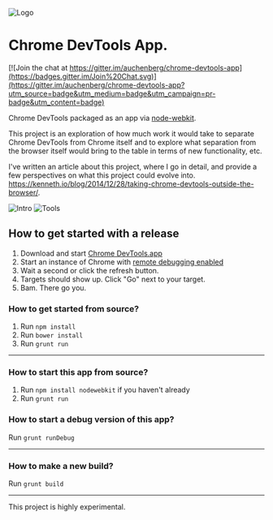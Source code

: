 ![Logo](https://github.com/auchenberg/chrome-devtools-app/raw/master/app/icon/logo.png)

Chrome DevTools App.
===================

[![Join the chat at https://gitter.im/auchenberg/chrome-devtools-app](https://badges.gitter.im/Join%20Chat.svg)](https://gitter.im/auchenberg/chrome-devtools-app?utm_source=badge&utm_medium=badge&utm_campaign=pr-badge&utm_content=badge)

Chrome DevTools packaged as an app via [node-webkit](https://github.com/rogerwang/node-webkit). 

This project is an exploration of how much work it would take to separate Chrome DevTools from Chrome itself and to explore what separation from the browser itself would bring to the table in terms of new functionality, etc.

I've written an article about this project, where I go in detail, and provide a few perspectives on what this project could evolve into. https://kenneth.io/blog/2014/12/28/taking-chrome-devtools-outside-the-browser/.

![Intro](https://raw.githubusercontent.com/auchenberg/chrome-devtools-app/master/readme/app-intro.png)
![Tools](https://raw.githubusercontent.com/auchenberg/chrome-devtools-app/master/readme/app-inspector.png)

## How to get started with a release

1. Download and start [Chrome DevTools.app](https://github.com/auchenberg/chrome-devtools-app/raw/master/build/Chrome%20DevTools/osx/Chrome-DevTools.app.zip)
2. Start an instance of Chrome with [remote debugging enabled](https://developer.chrome.com/devtools/docs/debugger-protocol#remote)
3. Wait a second or click the refresh button.
4. Targets should show up. Click "Go" next to your target.
5. Bam. There go you.

### How to get started from source?
1. Run ``npm install``
2. Run ``bower install``
3. Run ``grunt run``

---

### How to start this app from source?
1. Run ``npm install nodewebkit`` if you haven't already
2. Run ``grunt run``

### How to start a debug version of this app?
Run ``grunt runDebug``

---

### How to make a new build?
Run ``grunt build``

---

This project is highly experimental.
